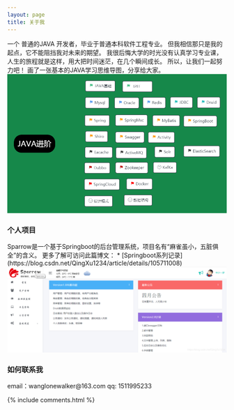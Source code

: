 ```yaml
---
layout: page
title: 关于我 
---
```


一个 普通的JAVA 开发者，毕业于普通本科软件工程专业。
但我相信那只是我的起点，它不能阻挡我对未来的期望。
我很后悔大学的时光没有认真学习专业课，人生的旅程就是这样，用大把时间迷茫，在几个瞬间成长。
所以，让我们一起努力吧！
画了一张基本的JAVA学习思维导图，分享给大家。
<img src="/images/java.png"/>
<h3>个人项目</h3>
Sparrow是一个基于Springboot的后台管理系统，项目名有“麻雀虽小，五脏俱全”的含义。
更多了解可访问此篇博文：
* [Springboot系列记录](https://blog.csdn.net/QingXu1234/article/details/105711008)
<img src="/images/sparrow.png"/>
<h3> 如何联系我 </h3>  
email：wanglonewalker@163.com       
qq: 1511995233


{% include comments.html %}

